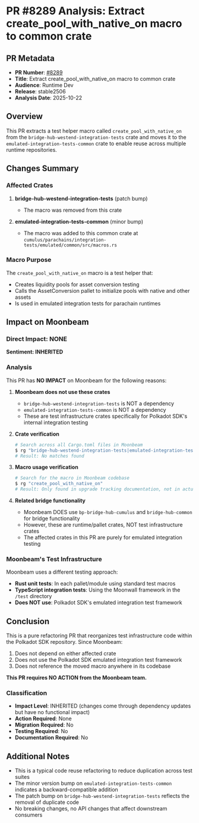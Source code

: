 # PR #8289 Analysis: Extract create_pool_with_native_on macro to common crate

## PR Metadata

- **PR Number**: [#8289](https://github.com/paritytech/polkadot-sdk/pull/8289)
- **Title**: Extract create_pool_with_native_on macro to common crate
- **Audience**: Runtime Dev
- **Release**: stable2506
- **Analysis Date**: 2025-10-22

## Overview

This PR extracts a test helper macro called `create_pool_with_native_on` from the `bridge-hub-westend-integration-tests` crate and moves it to the `emulated-integration-tests-common` crate to enable reuse across multiple runtime repositories.

## Changes Summary

### Affected Crates

1. **bridge-hub-westend-integration-tests** (patch bump)
   - The macro was removed from this crate

2. **emulated-integration-tests-common** (minor bump)
   - The macro was added to this common crate at `cumulus/parachains/integration-tests/emulated/common/src/macros.rs`

### Macro Purpose

The `create_pool_with_native_on` macro is a test helper that:
- Creates liquidity pools for asset conversion testing
- Calls the AssetConversion pallet to initialize pools with native and other assets
- Is used in emulated integration tests for parachain runtimes

## Impact on Moonbeam

### Direct Impact: NONE

**Sentiment: INHERITED**

### Analysis

This PR has **NO IMPACT** on Moonbeam for the following reasons:

1. **Moonbeam does not use these crates**
   - `bridge-hub-westend-integration-tests` is NOT a dependency
   - `emulated-integration-tests-common` is NOT a dependency
   - These are test infrastructure crates specifically for Polkadot SDK's internal integration testing

2. **Crate verification**
   ```bash
   # Search across all Cargo.toml files in Moonbeam
   $ rg "bridge-hub-westend-integration-tests|emulated-integration-tests-common" --type toml
   # Result: No matches found
   ```

3. **Macro usage verification**
   ```bash
   # Search for the macro in Moonbeam codebase
   $ rg "create_pool_with_native_on"
   # Result: Only found in upgrade tracking documentation, not in actual code
   ```

4. **Related bridge functionality**
   - Moonbeam DOES use `bp-bridge-hub-cumulus` and `bridge-hub-common` for bridge functionality
   - However, these are runtime/pallet crates, NOT test infrastructure crates
   - The affected crates in this PR are purely for emulated integration testing

### Moonbeam's Test Infrastructure

Moonbeam uses a different testing approach:
- **Rust unit tests**: In each pallet/module using standard test macros
- **TypeScript integration tests**: Using the Moonwall framework in the `/test` directory
- **Does NOT use**: Polkadot SDK's emulated integration test framework

## Conclusion

This is a pure refactoring PR that reorganizes test infrastructure code within the Polkadot SDK repository. Since Moonbeam:
1. Does not depend on either affected crate
2. Does not use the Polkadot SDK emulated integration test framework
3. Does not reference the moved macro anywhere in its codebase

**This PR requires NO ACTION from the Moonbeam team.**

### Classification
- **Impact Level**: INHERITED (changes come through dependency updates but have no functional impact)
- **Action Required**: None
- **Migration Required**: No
- **Testing Required**: No
- **Documentation Required**: No

## Additional Notes

- This is a typical code reuse refactoring to reduce duplication across test suites
- The minor version bump on `emulated-integration-tests-common` indicates a backward-compatible addition
- The patch bump on `bridge-hub-westend-integration-tests` reflects the removal of duplicate code
- No breaking changes, no API changes that affect downstream consumers

